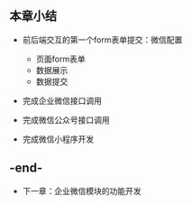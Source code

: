 
## 本章小结
- 前后端交互的第一个form表单提交：微信配置
    - 页面form表单
    - 数据展示
    - 数据提交
    
- 完成企业微信接口调用
- 完成微信公众号接口调用
- 完成微信小程序开发

## -end-
- 下一章：企业微信模块的功能开发


